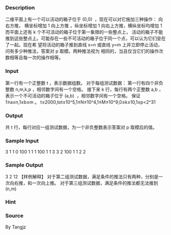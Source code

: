 
### Description
二维平面上有一个可以活动的箱子位于 (0,0)  ，现在可以对它施加三种操作：
向右方推， 横坐标增加 1
向上方推 ，纵坐标增加 1
向右上方推，横纵坐标均增加 1
而平面上还有 k 个不可活动的箱子位于第一象限的一些整点上，
活动的箱子不能推到这些整点上。可能存在一些不可活动的箱子位于同一个点，可以认为它们垒在了一起。现在希
望将活动的箱子推到直线 x=n 或直线 y=m 上并立即停止活动，问有多少种推法，答案对 p 取模。两种推法视为
相同的，当且仅当它们的操作次数相等且每一次的操作相等。

### Input
第一行有一个正整数 t ，表示数据组数。
对于每组测试数据：
第一行有四个非负整数 n,m,k,p ，相邻数字间有一个空格。
接下来 k 行，每行有两个正整数 a,b ，表示一个不可活动的箱子位于 (a,b)  ，相邻数字间有一个空格。
保证 1≤a≤n,1≤b≤m 。 t≤2000,tot≤10^5,1≤N≤10^4,1≤M≤10^9,0≤k≤10,1≤p<2^31

### Output
共 t 行，每行对应一组测试数据，为一个非负整数表示答案对 p 取模后的值。

### Sample Input
3
1 1 0 100
1 1 1 100
1 1
3 3 2 100
1 1
2 2
### Sample Output
3
2
12
【样例解释】
对于第二组测试数据，满足条件的推法只有两种，分别是一次向右推，和一次向上推。
对于第三组测试数据，满足条件的推法都无法推到 (n,m)  

### Hint

### Source
By Tangjz